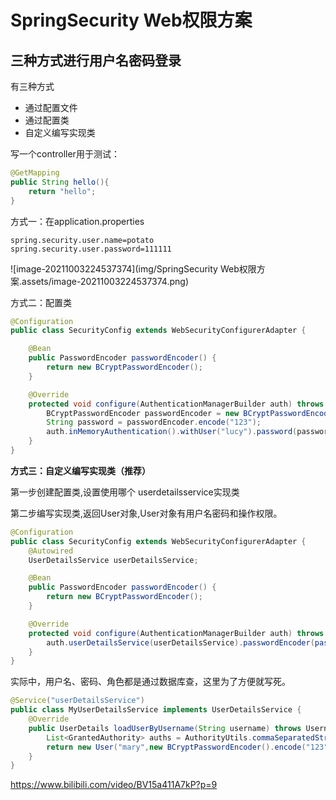 # SpringSecurity Web权限方案

## 三种方式进行用户名密码登录

有三种方式

- 通过配置文件
- 通过配置类
- 自定义编写实现类

写一个controller用于测试：

```java
@GetMapping
public String hello(){
    return "hello";
}
```

方式一：在application.properties

```properties
spring.security.user.name=potato
spring.security.user.password=111111
```

![image-20211003224537374](img/SpringSecurity Web权限方案.assets/image-20211003224537374.png)

方式二：配置类

```java
@Configuration
public class SecurityConfig extends WebSecurityConfigurerAdapter {

    @Bean
    public PasswordEncoder passwordEncoder() {
        return new BCryptPasswordEncoder();
    }

    @Override
    protected void configure(AuthenticationManagerBuilder auth) throws Exception {
        BCryptPasswordEncoder passwordEncoder = new BCryptPasswordEncoder();
        String password = passwordEncoder.encode("123");
        auth.inMemoryAuthentication().withUser("lucy").password(password).roles("admin");
    }
}
```

**方式三：自定义编写实现类（推荐）**

第一步创建配置类,设置使用哪个 userdetailsservice实现类

第二步编写实现类,返回User对象,User对象有用户名密码和操作权限。

```java
@Configuration
public class SecurityConfig extends WebSecurityConfigurerAdapter {
    @Autowired
    UserDetailsService userDetailsService;

    @Bean
    public PasswordEncoder passwordEncoder() {
        return new BCryptPasswordEncoder();
    }

    @Override
    protected void configure(AuthenticationManagerBuilder auth) throws Exception {
        auth.userDetailsService(userDetailsService).passwordEncoder(passwordEncoder());
    }
}
```

实际中，用户名、密码、角色都是通过数据库查，这里为了方便就写死。

```java
@Service("userDetailsService")
public class MyUserDetailsService implements UserDetailsService {
    @Override
    public UserDetails loadUserByUsername(String username) throws UsernameNotFoundException {
        List<GrantedAuthority> auths = AuthorityUtils.commaSeparatedStringToAuthorityList("role");
        return new User("mary",new BCryptPasswordEncoder().encode("123"),auths);
    }
}
```

https://www.bilibili.com/video/BV15a411A7kP?p=9

